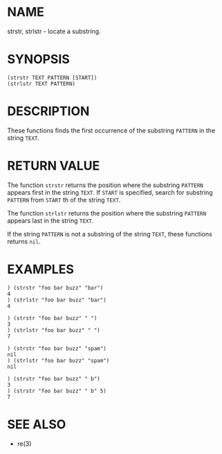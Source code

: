 # NAME
strstr, strlstr - locate a substring.

# SYNOPSIS

    (strstr TEXT PATTERN [START])
    (strlstr TEXT PATTERN)

# DESCRIPTION
These functions finds the first occurrence of the substring `PATTERN` in the string `TEXT`.

# RETURN VALUE
The function `strstr` returns the position where the substring `PATTERN` appears first in the string `TEXT`. If `START` is specified, search for substring `PATTERN` from `START` th of the string `TEXT`.

The function `strlstr` returns the position where the substring `PATTERN` appears last in the string `TEXT`.

If the string `PATTERN` is not a substring of the string `TEXT`, these functions returns `nil`.

# EXAMPLES

    ) (strstr "foo bar buzz" "bar")
    4
    ) (strlstr "foo bar buzz" "bar")
    4

    ) (strstr "foo bar buzz" " ")
    3
    ) (strlstr "foo bar buzz" " ")
    7

    ) (strstr "foo bar buzz" "spam")
    nil
    ) (strlstr "foo bar buzz" "spam")
    nil

    ) (strstr "foo bar buzz" " b")
    3
    ) (strstr "foo bar buzz" " b" 5)
    7

# SEE ALSO
- re(3)
